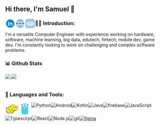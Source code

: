 ## Hi there, I'm Samuel 👋

<a href='https://www.linkedin.com/in/samuel-suther-david/'><img align='left' alt="linkedin" src="assets/linkedin.svg" height='32px'/></a>
<a href='https://www.sdsamuel.com/'><img align='left' src="assets/webicon.png" height='32px'/></a>
<a href='https://www.coursera.org/user/62e2b4a4b3203bcce7e71783187cbba1/'><img align='left' src="assets/coursera.svg" height='32px'/></a>

### 👨‍💻 Introduction:

I'm a versatile Computer Engineer with experience working on hardware, software, machine learning, big data, edutech, fintech, mobile dev, game dev. I'm constantly looking to work on challenging and complex software problems.

### 📊 Github Stats

<div>
<a href="https://github.com/Samuel787">
  <img align="center" src="https://github-readme-stats.vercel.app/api?username=Samuel787&show_icons=true&hide_border=true&count_private=true&include_all_commits=true&theme=outrun&hide_rank=true&custom_title=Samuel's GitHub Stats" />
</a>
<a href="https://github.com/Samuel787">
  <img align="center" src="https://github-readme-stats.vercel.app/api/top-langs/?username=Samuel787&layout=compact&hide_border=true&hide=jupyter+notebook,html,css&langs_count=6&theme=outrun" />
</a>
</div>
<br>

### 🔨 Languages and Tools:

<a href="https://hadoop.apache.org/" target="_blank"> <img align="left" src="assets/hadoop.svg" alt="hadoop" height="42px"/> </a>
<a href="https://go.dev/" target="_blank"> <img align="left" src="assets/golang.svg" alt="golang" height="42px"/> </a>
<a href="https://www.python.org" target="_blank"><img align="left" alt="Python" height ="42px" src="https://raw.githubusercontent.com/rahul-jha98/github_readme_icons/main/language_and_tools/square/python/python.svg"></a>
<a href="https://developer.android.com" target="_blank"> <img align="left" alt="Android" height ="42px" src="https://raw.githubusercontent.com/rahul-jha98/github_readme_icons/main/language_and_tools/square/android/android.svg"> </a>
<a href="https://kotlinlang.org" target="_blank"><img align="left" alt="Kotlin" height ="42px" src="https://raw.githubusercontent.com/rahul-jha98/github_readme_icons/main/language_and_tools/square/kotlin/kotlin.svg"></a>
<a href="https://www.java.com" target="_blank"><img align="left" alt="Java" height ="42px" src="https://raw.githubusercontent.com/rahul-jha98/github_readme_icons/main/language_and_tools/square/java/java.svg"></a>
<a href="https://firebase.google.com/" target="_blank"> <img align="left" src="https://raw.githubusercontent.com/rahul-jha98/github_readme_icons/main/language_and_tools/square/firebase/firebase.svg" alt="firebase" height ="42px"/> </a>
<a href="https://developer.mozilla.org/en-US/docs/Web/JavaScript" target="_blank"> <img align="left" alt="JavaScript" height ="42px"  src="https://raw.githubusercontent.com/rahul-jha98/github_readme_icons/main/language_and_tools/square/javascript/javascript.svg"> </a>
<a href="https://www.typescriptlang.org/" target="_blank"><img align="left" alt="Typescirpt" height ="42px" src="https://raw.githubusercontent.com/rahul-jha98/github_readme_icons/main/language_and_tools/square/typescript/typescript.svg"></a>
<a href="https://reactjs.org/" target="_blank"> <img align="left" alt="React" height ="42px" src="https://raw.githubusercontent.com/rahul-jha98/github_readme_icons/main/language_and_tools/square/react/react.svg"></a>
<a href="https://nodejs.org" target="_blank"><img align="left" alt="Node.js" height ="42px" src="https://raw.githubusercontent.com/rahul-jha98/github_readme_icons/main/language_and_tools/square/node/node.svg"></a>
<a href="https://git-scm.com/" target="_blank"> <img src="https://raw.githubusercontent.com/rahul-jha98/github_readme_icons/main/language_and_tools/square/git-scm/git-scm.svg" align="left" alt="git" height='42px'/> </a>
<a href="https://www.figma.com/" target="_blank"> <img src="https://raw.githubusercontent.com/rahul-jha98/github_readme_icons/main/language_and_tools/square/figma/figma.svg" alt="figma" height='42px'/> </a>

<!--
**Samuel787/Samuel787** is a ✨ _special_ ✨ repository because its `README.md` (this file) appears on your GitHub profile.

Here are some ideas to get you started:

- 🔭 I’m currently working on ...
- 🌱 I’m currently learning ...
- 👯 I’m looking to collaborate on ...
- 🤔 I’m looking for help with ...
- 💬 Ask me about ...
- 📫 How to reach me: ...
- 😄 Pronouns: ...
- ⚡ Fun fact: ...
-->

